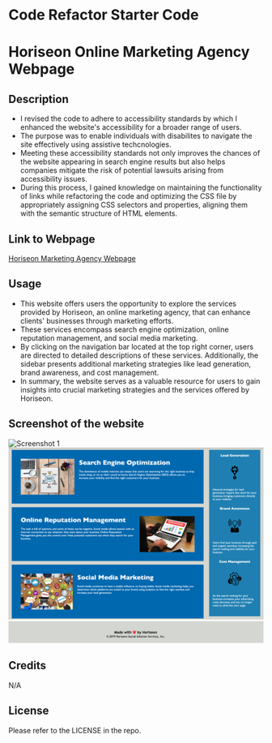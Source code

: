 # Code Refactor Starter Code

# Horiseon Online Marketing Agency Webpage

## Description

- I revised the code to adhere to accessibility standards by which I enhanced the website's accessibility for a broader range of users.
- The purpose was to enable individuals with disabilites to navigate the site effectively using assistive techcnologies.
- Meeting these accessibility standards not only improves the chances of the website appearing in search engine results but also helps companies mitigate the risk of potential lawsuits arising from accessibility issues.
- During this process, I gained knowledge on maintaining the functionality of links while refactoring the code and optimizing the CSS file by appropriately assigning CSS selectors and properties, aligning them with the semantic structure of HTML elements.

## Link to Webpage

<a href="https://yega1009.github.io/Horiseon-Online-Marketing-Agency/">Horiseon Marketing Agency Webpage</a>

## Usage

- This website offers users the opportunity to explore the services provided by Horiseon, an online marketing agency, that can enhance clients' businesses through marketing efforts.
- These services encompass search engine optimization, online reputation management, and social media marketing.
- By clicking on the navigation bar located at the top right corner, users are directed to detailed descriptions of these services. Additionally, the sidebar presents additional marketing strategies like lead generation, brand awareness, and cost management.
- In summary, the website serves as a valuable resource for users to gain insights into crucial marketing strategies and the services offered by Horiseon.

## Screenshot of the website
![Screenshot 1](./assets/images/image-top.png)
![Screenshot 2](./assets/images/image-centre.png)
![Screenshot 3](./assets/images/image-bottom.png)

## Credits

N/A

## License

Please refer to the LICENSE in the repo.